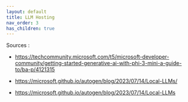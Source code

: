 ```yaml
---
layout: default
title: LLM Hosting
nav_order: 3
has_children: true
---
```



Sources :

- <https://techcommunity.microsoft.com/t5/microsoft-developer-community/getting-started-generative-ai-with-phi-3-mini-a-guide-to/ba-p/4121315>
- <https://microsoft.github.io/autogen/blog/2023/07/14/Local-LLMs/>



- <https://microsoft.github.io/autogen/blog/2023/07/14/Local-LLMs>